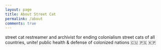 ```yaml
---
layout: page
title: About Street Cat
permalink: /about
comments: true
---
```


<div class="row justify-content-between">
<div class="col-md-8 pr-5">

<p>street cat restreamer and archivist for ending colonialism
street cats of all countries, unite!
public health & defense of colonized nations 🇨🇺 🇵🇸 🇰🇵</p>


</div>
</div>
